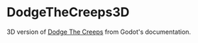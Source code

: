 # DodgeTheCreeps3D
3D version of <a href="https://docs.godotengine.org/en/stable/getting_started/step_by_step/your_first_game.html">Dodge The Creeps</a> from Godot's documentation.
